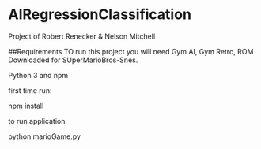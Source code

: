 # AIRegressionClassification
Project of Robert Renecker &amp; Nelson Mitchell

##Requirements
TO run this project you will need Gym AI, Gym Retro, ROM Downloaded for SUperMarioBros-Snes.

Python 3 and npm


first time run:

npm install 

to run application

python marioGame.py 
